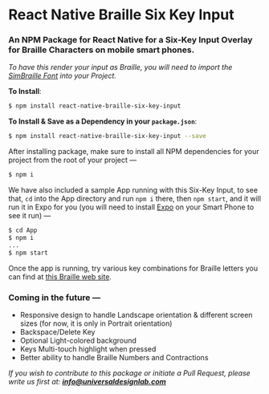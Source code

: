 # React Native Braille Six Key Input
### An NPM Package for React Native for a Six-Key Input Overlay for Braille Characters on mobile smart phones.

_To have this render your input as Braille, you will need to import the [SimBraille Font](http://www.brl.org/simbraille.html "BRL: Braille Through Remote Learning Web Site, SimBraille Font Page.") into your Project._

**To Install**:

```bash
$ npm install react-native-braille-six-key-input
```

**To Install & Save as a Dependency in your `package.json`**:

```bash
$ npm install react-native-braille-six-key-input --save
```
After installing package, make sure to install all NPM dependencies for your project from the root of your project —

```bash
$ npm i
```

We have also included a sample App running with this Six-Key Input, to see that, `cd` into the App directory and run `npm i` there, then `npm start`, and it will run it in Expo for you (you will need to install [Expo](https://expo.io/) on your Smart Phone to see it run) —

```bash
$ cd App
$ npm i
...
$ npm start
```
Once the app is running, try various key combinations for Braille letters you can find at [this Braille web site](https://www.pharmabraille.com/pharmaceutical-braille/the-braille-alphabet/).

### Coming in the future —

*  Responsive design to handle Landscape orientation & different screen sizes (for now, it is only in Portrait orientation)
*  Backspace/Delete Key
*  Optional Light-colored background
*  Keys Multi-touch highlight when pressed
*  Better ability to handle Braille Numbers and Contractions


_If you wish to contribute to this package or initiate a Pull Request, please write us first at: **info@universaldesignlab.com**_
